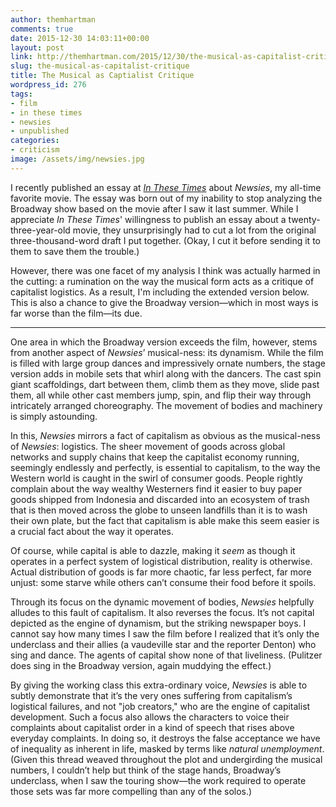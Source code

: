 ```yaml
---
author: themhartman
comments: true
date: 2015-12-30 14:03:11+00:00
layout: post
link: http://themhartman.com/2015/12/30/the-musical-as-capitalist-critique/
slug: the-musical-as-capitalist-critique
title: The Musical as Captialist Critique
wordpress_id: 276
tags:
- film
- in these times
- newsies
- unpublished
categories:
- criticism
image: /assets/img/newsies.jpg
---
```


I recently published an essay at _[In These Times](http://inthesetimes.com/working/entry/18715/the_radical_collective_action_of_disneys_newsies_is_still_relevant_today)_ about _Newsies_, my all-time favorite movie. The essay was born out of my inability to stop analyzing the Broadway show based on the movie after I saw it last summer. While I appreciate _In These Times_' willingness to publish an essay about a twenty-three-year-old movie, they unsurprisingly had to cut a lot from the original three-thousand-word draft I put together. (Okay, I cut it before sending it to them to save them the trouble.)

However, there was one facet of my analysis I think was actually harmed in the cutting: a rumination on the way the musical form acts as a critique of capitalist logistics. As a result, I'm including the extended version below. This is also a chance to give the Broadway version—which in most ways is far worse than the film—its due.



* * *





One area in which the Broadway version exceeds the film, however, stems from another aspect of _Newsies_’ musical-ness: its dynamism. While the film is filled with large group dances and impressively ornate numbers, the stage version adds in mobile sets that whirl along with the dancers. The cast spin giant scaffoldings, dart between them, climb them as they move, slide past them, all while other cast members jump, spin, and flip their way through intricately arranged choreography. The movement of bodies and machinery is simply astounding.

In this, _Newsies_ mirrors a fact of capitalism as obvious as the musical-ness of _Newsies_: logistics. The sheer movement of goods across global networks and supply chains that keep the capitalist economy running, seemingly endlessly and perfectly, is essential to capitalism, to the way the Western world is caught in the swirl of consumer goods. People rightly complain about the way wealthy Westerners find it easier to buy paper goods shipped from Indonesia and discarded into an ecosystem of trash that is then moved across the globe to unseen landfills than it is to wash their own plate, but the fact that capitalism is able make this seem easier is a crucial fact about the way it operates.

Of course, while capital is able to dazzle, making it _seem_ as though it operates in a perfect system of logistical distribution, reality is otherwise. Actual distribution of goods is far more chaotic, far less perfect, far more unjust: some starve while others can’t consume their food before it spoils.

Through its focus on the dynamic movement of bodies, _Newsies_ helpfully alludes to this fault of capitalism. It also reverses the focus. It’s not capital depicted as the engine of dynamism, but the striking newspaper boys. I cannot say how many times I saw the film before I realized that it’s only the underclass and their allies (a vaudeville star and the reporter Denton) who sing and dance. The agents of capital show none of that liveliness. (Pulitzer does sing in the Broadway version, again muddying the effect.)

By giving the working class this extra-ordinary voice, _Newsies_ is able to subtly demonstrate that it’s the very ones suffering from capitalism’s logistical failures, and not "job creators," who are the engine of capitalist development. Such a focus also allows the characters to voice their complaints about capitalist order in a kind of speech that rises above everyday complaints. In doing so, it destroys the false acceptance we have of inequality as inherent in life, masked by terms like _natural unemployment_. (Given this thread weaved throughout the plot and undergirding the musical numbers, I couldn’t help but think of the stage hands, Broadway’s underclass, when I saw the touring show—the work required to operate those sets was far more compelling than any of the solos.)
